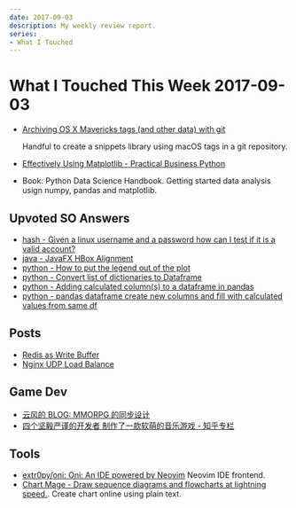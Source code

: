 ```yaml
---
date: 2017-09-03
description: My weekly review report.
series:
- What I Touched
---
```


# What I Touched This Week 2017-09-03


- [Archiving OS X Mavericks tags (and other data) with git](http://info.michael-simons.eu/2013/10/25/archiving-os-x-mavericks-tags-and-other-data-with-git/)

    Handful to create a snippets library using macOS tags in a git repository.

- [Effectively Using Matplotlib - Practical Business Python](http://pbpython.com/effective-matplotlib.html)

- Book: Python Data Science Handbook. Getting started data analysis usign numpy, pandas and matplotlib.

## Upvoted SO Answers

- [hash - Given a linux username and a password how can I test if it is a valid account?](https://stackoverflow.com/questions/18035093/given-a-linux-username-and-a-password-how-can-i-test-if-it-is-a-valid-account/18035305#18035305)
- [java - JavaFX HBox Alignment](https://stackoverflow.com/questions/29707882/javafx-hbox-alignment/30826914#30826914)
- [python - How to put the legend out of the plot](https://stackoverflow.com/questions/4700614/how-to-put-the-legend-out-of-the-plot/43439132#43439132)
- [python - Convert list of dictionaries to Dataframe](https://stackoverflow.com/questions/20638006/convert-list-of-dictionaries-to-dataframe/33020669#33020669)
- [python - Adding calculated column(s) to a dataframe in pandas](https://stackoverflow.com/questions/12376863/adding-calculated-columns-to-a-dataframe-in-pandas/12377083#12377083)
- [python - pandas dataframe create new columns and fill with calculated values from same df](https://stackoverflow.com/questions/18504967/pandas-dataframe-create-new-columns-and-fill-with-calculated-values-from-same-df/18505101#18505101)

## Posts

- [Redis as Write Buffer](https://blog.iany.me/2017/08/redis-write-buffer/)
- [Nginx UDP Load Balance](https://blog.iany.me/2017/08/nginx-udp-load-balance/)

## Game Dev

- [云风的 BLOG: MMORPG 的同步设计](https://blog.codingnow.com/2017/08/mmorpg_sync.html)
- [四个坚毅严谨的开发者 制作了一款软萌的音乐游戏 - 知乎专栏](https://zhuanlan.zhihu.com/p/28888353)

## Tools

- [extr0py/oni: Oni: An IDE powered by Neovim](https://github.com/extr0py/oni) Neovim IDE frontend.
- [Chart Mage - Draw sequence diagrams and flowcharts at lightning speed.](http://chartmage.com/intro.html). Create chart online using plain text.
